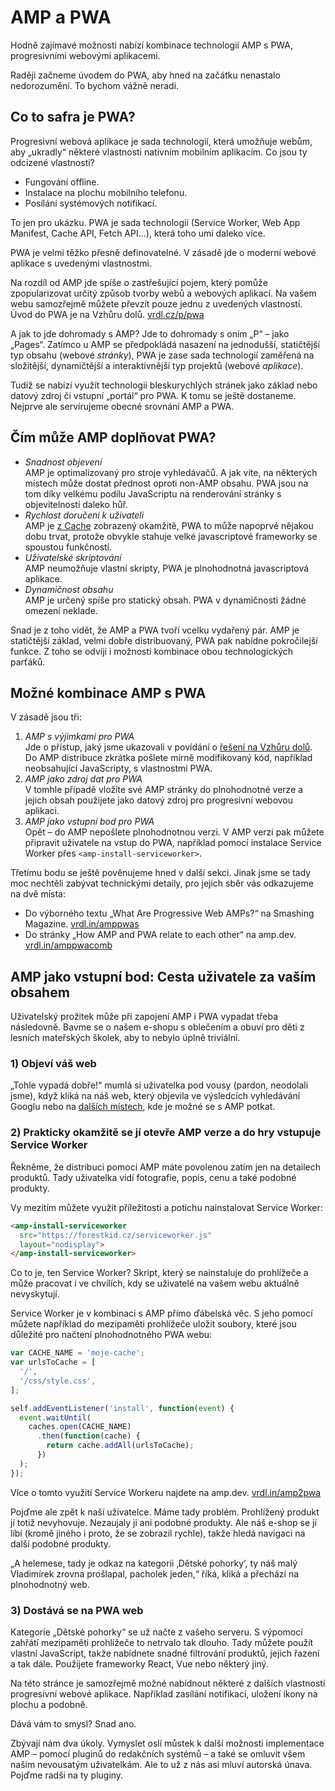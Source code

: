 # AMP a PWA

Hodně zajímavé možnosti nabízí kombinace technologií AMP s PWA, progresivními webovými aplikacemi.

Raději začneme úvodem do PWA, aby hned na začátku nenastalo nedorozumění. To bychom vážně neradi.

## Co to safra je PWA?

Progresivní webová aplikace je sada technologií, která umožňuje webům, aby „ukradly“ některé vlastnosti nativním mobilním aplikacím. Co jsou ty odcizené vlastnosti?

* Fungování offline.
* Instalace na plochu mobilního telefonu.
* Posílání systémových notifikací.

To jen pro ukázku. PWA je sada technologií (Service Worker, Web App Manifest, Cache API, Fetch API…), která toho umí daleko více.

PWA je velmi těžko přesně definovatelné. V zásadě jde o moderní webové aplikace s uvedenými vlastnostmi.

Na rozdíl od AMP jde spíše o zastřešující pojem, který pomůže zpopularizovat určitý způsob tvorby webů a webových aplikací. Na vašem webu samozřejmě můžete převzít pouze jednu z uvedených vlastností. Úvod do PWA je na Vzhůru dolů. [vrdl.cz/p/pwa](https://www.vzhurudolu.cz/prirucka/pwa)

A jak to jde dohromady s AMP? Jde to dohromady s oním „P“ – jako „Pages“. Zatímco u AMP se předpokládá nasazení na jednodušší, statičtější typ obsahu (webové _stránky_), PWA je zase sada technologií zaměřená na složitější, dynamičtější a interaktivnější typ projektů (webové _aplikace_).

Tudíž se nabízí využít technologii bleskurychlých stránek jako základ nebo datový zdroj či vstupní „portál“ pro PWA. K tomu se ještě dostaneme. Nejprve ale servírujeme obecné srovnání AMP a PWA.

## Čím může AMP doplňovat PWA?

* _Snadnost objevení_  
AMP je optimalizovaný pro stroje vyhledávačů. A jak víte, na některých místech může dostat přednost oproti non-AMP obsahu. PWA jsou na tom díky velkému podílu JavaScriptu na renderování stránky s objevitelností daleko hůř.
* _Rychlost doručení k uživateli_  
AMP je [z Cache](amp-cache.md) zobrazený okamžitě, PWA to může napoprvé nějakou dobu trvat, protože obvykle stahuje velké javascriptové frameworky se spoustou funkčností.
* _Uživatelské skriptování_  
AMP neumožňuje vlastní skripty, PWA je plnohodnotná javascriptová aplikace.
* _Dynamičnost obsahu_  
AMP je určený spíše pro statický obsah. PWA v dynamičnosti žádné omezení neklade.

Snad je z toho vidět, že AMP a PWA tvoří vcelku vydařený pár. AMP je statičtější základ, velmi dobře distribuovaný, PWA pak nabídne pokročilejší funkce. Z toho se odvíjí i možnosti kombinace obou technologických parťáků.

## Možné kombinace AMP s PWA

V zásadě jsou tři:

1. _AMP s výjimkami pro PWA_  
Jde o přístup, jaký jsme ukazovali v povídání o [řešení na Vzhůru dolů](amp-implementace-vyjimky.md). Do AMP distribuce zkrátka pošlete mírně modifikovaný kód, například neobsahující JavaScripty, s vlastnostmi PWA.
2. _AMP jako zdroj dat pro PWA_  
V tomhle případě vložíte své AMP stránky do plnohodnotné verze a jejich obsah použijete jako datový zdroj pro progresivní webovou aplikaci.
3. _AMP jako vstupní bod pro PWA_  
Opět – do AMP nepošlete plnohodnotnou verzi. V AMP verzi pak můžete připravit uživatele na vstup do PWA, například pomocí instalace Service Worker přes `<amp-install-serviceworker>`.

Třetímu bodu se ještě pověnujeme hned v další sekci. Jinak jsme se tady moc nechtěli zabývat technickými detaily, pro jejich sběr vás odkazujeme na dvě místa:

* Do výborného textu „What Are Progressive Web AMPs?“ na Smashing Magazine. [vrdl.in/amppwas](https://www.smashingmagazine.com/2016/12/progressive-web-amps/)
* Do stránky „How AMP and PWA relate to each other“ na amp.dev. [vrdl.in/amppwacomb](https://amp.dev/documentation/guides-and-tutorials/learn/combine-amp-pwa)

## AMP jako vstupní bod: Cesta uživatele za vaším obsahem

Uživatelský prožitek může při zapojení AMP i PWA vypadat třeba následovně. Bavme se o našem e-shopu s oblečením a obuví pro děti z lesních mateřských školek, aby to nebylo úplně triviální.

### 1) Objeví váš web

„Tohle vypadá dobře!“ mumlá si uživatelka pod vousy (pardon, neodolali jsme), když kliká na náš web, který objevila ve výsledcích vyhledávání Googlu nebo na [dalších místech](amp-platformy.md), kde je možné se s AMP potkat.

### 2) Prakticky okamžitě se jí otevře AMP verze a do hry vstupuje Service Worker

Řekněme, že distribuci pomocí AMP máte povolenou zatím jen na detailech produktů. Tady uživatelka vidí fotografie, popis, cenu a také podobné produkty.

Vy mezitím můžete využít příležitosti a potichu nainstalovat Service Worker:

```html
<amp-install-serviceworker
  src="https://forestkid.cz/serviceworker.js"
  layout="nodisplay">
</amp-install-serviceworker>
```

Co to je, ten Service Worker? Skript, který se nainstaluje do prohlížeče a může pracovat i ve chvílích, kdy se uživatelé na vašem webu aktuálně nevyskytují.

Service Worker je v kombinaci s AMP přímo ďábelská věc. S jeho pomocí můžete například do mezipaměti prohlížeče uložit soubory, které jsou důležité pro načtení plnohodnotného PWA webu:

```js
var CACHE_NAME = 'moje-cache';
var urlsToCache = [
  '/',
  '/css/style.css',
];

self.addEventListener('install', function(event) {
  event.waitUntil(
    caches.open(CACHE_NAME)
      .then(function(cache) {
        return cache.addAll(urlsToCache);
      })
  );
});
```

Více o tomto využití Service Workeru najdete na amp.dev. [vrdl.in/amp2pwa](https://amp.dev/documentation/guides-and-tutorials/integrate/amp-to-pwa?format=websites)

Pojďme ale zpět k naší uživatelce. Máme tady problém. Prohlížený produkt jí totiž nevyhovuje. Nezaujaly ji ani podobné produkty. Ale náš e-shop se jí líbí (kromě jiného i proto, že se zobrazil rychle), takže hledá navigaci na další podobné produkty.

„A helemese, tady je odkaz na kategorii ‚Dětské pohorky‘, ty náš malý Vladimírek zrovna prošlapal, pacholek jeden,“ říká, kliká a přechází na plnohodnotný web.

### 3) Dostává se na PWA web

Kategorie „Dětské pohorky“ se už načte z vašeho serveru. S výpomocí zahřátí mezipaměti prohlížeče to netrvalo tak dlouho. Tady můžete použít vlastní JavaScript, takže nabídnete snadné filtrování produktů, jejich řazení a tak dále. Použijete frameworky React, Vue nebo některý jiný.

Na této stránce je samozřejmě možné nabídnout některé z dalších vlastností progresivní webové aplikace. Například zasílání notifikací, uložení ikony na plochu a podobně.

Dává vám to smysl? Snad ano.

Zbývají nám dva úkoly. Vymyslet oslí můstek k další možnosti implementace AMP – pomocí pluginů do redakčních systémů – a také se omluvit všem našim nevousatým uživatelkám. Ale to už z nás asi mluví autorská únava. Pojďme radši na ty pluginy.
